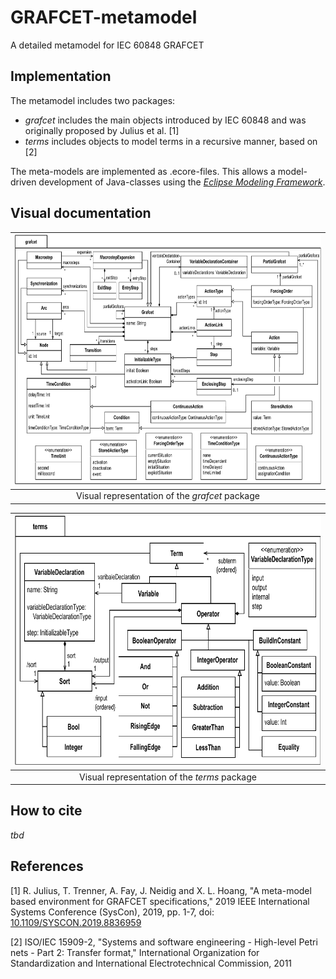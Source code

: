 # GRAFCET-metamodel
A detailed metamodel for IEC 60848 GRAFCET

## Implementation
The metamodel includes two packages:
* *grafcet* includes the main objects introduced by IEC 60848 and was originally proposed by Julius et al. [1]
* *terms* includes objects to model terms in a recursive manner, based on [2]

The meta-models are implemented as .ecore-files. This allows a model-driven development of Java-classes using the [*Eclipse Modeling Framework*](https://www.eclipse.org/modeling/emf/ "*Eclipse Modeling Framework*").

## Visual documentation
| <img src="./docs/images/Metamodel_GRAFCET.pdf" height="400" />| 
|:--:|
| Visual representation of the *grafcet* package |

| <img src="./docs/images/Metamodel_Terms.pdf" height="400" />| 
|:--:|
| Visual representation of the *terms* package |



## How to cite
*tbd*

## References
[1] R. Julius, T. Trenner, A. Fay, J. Neidig and X. L. Hoang, "A meta-model based environment for GRAFCET specifications," 2019 IEEE International Systems Conference (SysCon), 2019, pp. 1-7, doi: [10.1109/SYSCON.2019.8836959](https://doi.org/10.1109/SYSCON.2019.8836959)

[2] ISO/IEC 15909-2, "Systems and software engineering - High-level Petri nets - Part
2: Transfer format," International Organization for Standardization and
International Electrotechnical Commission, 2011